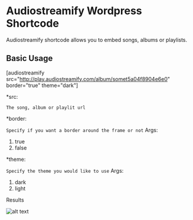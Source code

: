 # Audiostreamify Wordpress Shortcode
Audiostreamify shortcode allows you to embed songs, albums or playlists.

## Basic Usage
[audiostreamify src="http://play.audiostreamify.com/album/somet5a04f8904e6e0" border="true" theme="dark"]

*src:

``The song, album or playlit url``

*border:

``Specify if you want a border around the frame or not``
Args: 
1. true 
2. false

*theme:

``Specify the theme you would like to use``
Args: 
1. dark 
2. light


Results

![alt text](http://i63.tinypic.com/30m4g0k.png)
